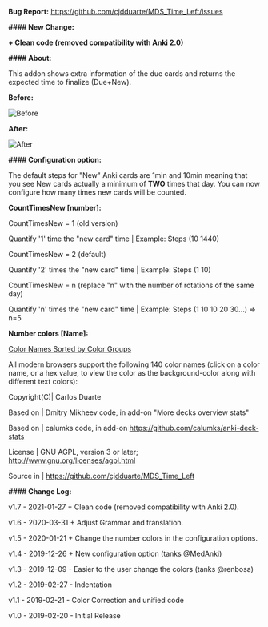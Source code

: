 <b>Bug Report:</b> https://github.com/cjdduarte/MDS_Time_Left/issues

<b>#### New Change:</b>

<b>+ Clean code (removed compatibility with Anki 2.0)</b>

<b>#### About:</b>

This addon shows extra information of the due cards and returns the expected time to finalize (Due+New).

<b>Before:</b>

<img src="https://i.ibb.co/C2yGtsn/before.png" alt="Before">

<b>After:</b>

<img src="https://i.ibb.co/QffdL8s/after.png" alt="After">

<b>#### Configuration option:</b>

The default steps for "New" Anki cards are 1min and 10min meaning that you see New cards actually a minimum of <b>TWO</b> times that day.
You can now configure how many times new cards will be counted.

<b>CountTimesNew [number]:</b>

CountTimesNew = 1 (old version)

Quantify '1' time the "new card" time | Example: Steps (10 1440)

CountTimesNew = 2 (default)

Quantify '2' times the "new card" time | Example: Steps (1 10)

CountTimesNew = n (replace "n" with the number of rotations of the same day)

Quantify 'n' times the "new card" time | Example: Steps (1 10 10 20 30...) => n=5

<b>Number colors [Name]:</b>

<a href="https://www.w3schools.com/colors/colors_groups.asp">Color Names Sorted by Color Groups</a>

All modern browsers support the following 140 color names (click on a color name, or a hex value, to view the color as the background-color along with different text colors):

Copyright(C)| Carlos Duarte

Based on | Dmitry Mikheev code, in add-on "More decks overview stats"

Based on | calumks code, in add-on https://github.com/calumks/anki-deck-stats

License | GNU AGPL, version 3 or later; http://www.gnu.org/licenses/agpl.html

Source in | https://github.com/cjdduarte/MDS_Time_Left

<b> #### Change Log:</b>

v1.7 - 2021-01-27 + Clean code (removed compatibility with Anki 2.0).

v1.6 - 2020-03-31 + Adjust Grammar and translation.

v1.5 - 2020-01-21 + Change the number colors in the configuration options.

v1.4 - 2019-12-26 + New configuration option (tanks @MedAnki)

v1.3 - 2019-12-09 - Easier to the user change the colors (tanks @renbosa)

v1.2 - 2019-02-27 - Indentation

v1.1 - 2019-02-21 - Color Correction and unified code

v1.0 - 2019-02-20 - Initial Release